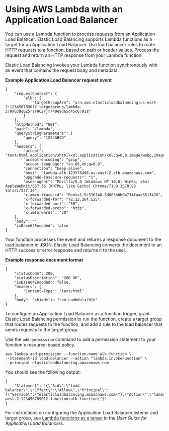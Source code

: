 # Using AWS Lambda with an Application Load Balancer<a name="services-alb"></a>

You can use a Lambda function to process requests from an Application Load Balancer\. Elastic Load Balancing supports Lambda functions as a target for an Application Load Balancer\. Use load balancer rules to route HTTP requests to a function, based on path or header values\. Process the request and return an HTTP response from your Lambda function\.

Elastic Load Balancing invokes your Lambda function synchronously with an event that contains the request body and metadata\.

**Example Application Load Balancer request event**  

```
{
    "requestContext": {
        "elb": {
            "targetGroupArn": "arn:aws:elasticloadbalancing:us-east-2:123456789012:targetgroup/lambda-279XGJDqGZ5rsrHC2Fjr/49e9d65c45c6791a"
        }
    },
    "httpMethod": "GET",
    "path": "/lambda",
    "queryStringParameters": {
        "query": "1234ABCD"
    },
    "headers": {
        "accept": "text/html,application/xhtml+xml,application/xml;q=0.9,image/webp,image/apng,*/*;q=0.8",
        "accept-encoding": "gzip",
        "accept-language": "en-US,en;q=0.9",
        "connection": "keep-alive",
        "host": "lambda-alb-123578498.us-east-2.elb.amazonaws.com",
        "upgrade-insecure-requests": "1",
        "user-agent": "Mozilla/5.0 (Windows NT 10.0; Win64; x64) AppleWebKit/537.36 (KHTML, like Gecko) Chrome/71.0.3578.98 Safari/537.36",
        "x-amzn-trace-id": "Root=1-5c536348-3d683b8b04734faae651f476",
        "x-forwarded-for": "72.12.164.125",
        "x-forwarded-port": "80",
        "x-forwarded-proto": "http",
        "x-imforwards": "20"
    },
    "body": "",
    "isBase64Encoded": false
}
```

Your function processes the event and returns a response document to the load balancer in JSON\. Elastic Load Balancing converts the document to an HTTP success or error response and returns it to the user\.

**Example response document format**  

```
{
    "statusCode": 200,
    "statusDescription": "200 OK",
    "isBase64Encoded": false,
    "headers": {
        "Content-Type": "text/html"
    },
    "body": "<h1>Hello from Lambda!</h1>"
}
```

To configure an Application Load Balancer as a function trigger, grant Elastic Load Balancing permission to run the function, create a target group that routes requests to the function, and add a rule to the load balancer that sends requests to the target group\.

Use the `add-permission` command to add a permission statement to your function's resource\-based policy\.

```
aws lambda add-permission --function-name alb-function \
--statement-id load-balancer --action "lambda:InvokeFunction" \
--principal elasticloadbalancing.amazonaws.com
```

You should see the following output:

```
{
    "Statement": "{\"Sid\":\"load-balancer\",\"Effect\":\"Allow\",\"Principal\":{\"Service\":\"elasticloadbalancing.amazonaws.com\"},\"Action\":\"lambda:InvokeFunction\",\"Resource\":\"arn:aws:lambda:us-west-2:123456789012:function:alb-function\"}"
}
```

For instructions on configuring the Application Load Balancer listener and target group, see [Lambda functions as a target](https://docs.aws.amazon.com/elasticloadbalancing/latest/application/lambda-functions.html) in the *User Guide for Application Load Balancers*\.
